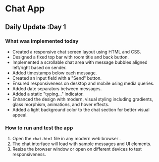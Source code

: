 # Chat App

## Daily Update :Day 1

### What was implemented today
- Created a responsive chat screen layout using HTML and CSS.
- Designed a fixed top bar with room title and back button.
- Implemented a scrollable chat area with message bubbles aligned left/right based on sender.
- Added timestamps below each message.
- Created an input field with a "Send" button.
- Ensured responsiveness on desktop and mobile using media queries.
- Added date separators between messages.
- Added a static "typing..." indicator.
- Enhanced the design with modern, visual styling including gradients, glass morphism, animations, and 
  hover effects.
- Added a light background color to the chat section for better visual appeal.

### How to run and test the app
1. Open the `chat.html` file in any modern web browser .
2. The chat interface will load with sample messages and UI elements.
3. Resize the browser window or open on different devices to test responsiveness.

